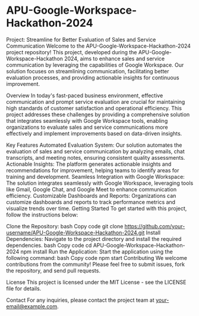 # APU-Google-Workspace-Hackathon-2024
Project: Streamline for Better Evaluation of Sales and Service Communication
Welcome to the APU-Google-Workspace-Hackathon-2024 project repository! This project, developed during the APU-Google-Workspace-Hackathon 2024, aims to enhance sales and service communication by leveraging the capabilities of Google Workspace. Our solution focuses on streamlining communication, facilitating better evaluation processes, and providing actionable insights for continuous improvement.

Overview
In today's fast-paced business environment, effective communication and prompt service evaluation are crucial for maintaining high standards of customer satisfaction and operational efficiency. This project addresses these challenges by providing a comprehensive solution that integrates seamlessly with Google Workspace tools, enabling organizations to evaluate sales and service communications more effectively and implement improvements based on data-driven insights.

Key Features
Automated Evaluation System: Our solution automates the evaluation of sales and service communication by analyzing emails, chat transcripts, and meeting notes, ensuring consistent quality assessments.
Actionable Insights: The platform generates actionable insights and recommendations for improvement, helping teams to identify areas for training and development.
Seamless Integration with Google Workspace: The solution integrates seamlessly with Google Workspace, leveraging tools like Gmail, Google Chat, and Google Meet to enhance communication efficiency.
Customizable Dashboards and Reports: Organizations can customize dashboards and reports to track performance metrics and visualize trends over time.
Getting Started
To get started with this project, follow the instructions below:

Clone the Repository:
bash
Copy code
git clone https://github.com/your-username/APU-Google-Workspace-Hackathon-2024.git
Install Dependencies: Navigate to the project directory and install the required dependencies.
bash
Copy code
cd APU-Google-Workspace-Hackathon-2024
npm install
Run the Application: Start the application using the following command:
bash
Copy code
npm start
Contributing
We welcome contributions from the community! Please feel free to submit issues, fork the repository, and send pull requests.

License
This project is licensed under the MIT License - see the LICENSE file for details.

Contact
For any inquiries, please contact the project team at your-email@example.com.
